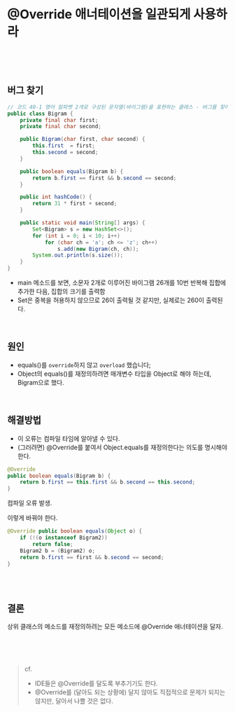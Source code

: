 # @Override 애너테이션을 일관되게 사용하라


<br><br><br>



## 버그 찾기

``` java
// 코드 40-1 영어 알파벳 2개로 구성된 문자열(바이그램)을 표현하는 클래스 - 버그를 찾아보자. (246쪽)
public class Bigram {
    private final char first;
    private final char second;

    public Bigram(char first, char second) {
        this.first  = first;
        this.second = second;
    }

    public boolean equals(Bigram b) {
        return b.first == first && b.second == second;
    }

    public int hashCode() {
        return 31 * first + second;
    }

    public static void main(String[] args) {
        Set<Bigram> s = new HashSet<>();
        for (int i = 0; i < 10; i++)
            for (char ch = 'a'; ch <= 'z'; ch++)
                s.add(new Bigram(ch, ch));
        System.out.println(s.size());
    }
}
```

* main 메소드를 보면, 소문자 2개로 이루어진 바이그램 26개를 10번 반복해 집합에 추가한 다음, 집합의 크기를 출력함
* Set은 중복을 허용하지 않으므로 26이 출력될 것 같지만, 실제로는 260이 출력된다.

<br>


## 원인
* equals()를 `override`하지 않고 `overload` 했습니다;
* Object의 equals()를 재정의하려면 매개변수 타입을 Object로 해야 하는데, Bigram으로 했다.

<br>


## 해결방법
* 이 오류는 컴파일 타임에 알아낼 수 있다.
* (그러려면) @Override를 붙여서 Object.equals를 재정의한다는 의도를 명시해야 한다.

``` java
@Override
public boolean equals(Bigram b) {
    return b.first == this.first && b.second == this.second;
}
```

컴파일 오류 발생.

이렇게 바꿔야 한다.

``` java
@Override public boolean equals(Object o) {
    if (!(o instanceof Bigram2))
        return false;
    Bigram2 b = (Bigram2) o;
    return b.first == first && b.second == second;
}
```

<br><br>



## 결론
상위 클래스의 메소드를 재정의하려는 모든 메소드에 @Override 애너테이션을 달자.

<br><br><br>




> cf.
> * IDE들은 @Override를 달도록 부추기기도 한다.
> * @Override를 (달아도 되는 상황에) 달지 않아도 직접적으로 문제가 되지는 않지만, 달아서 나쁠 것은 없다.

